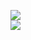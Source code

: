 [![](https://img.shields.io/badge/Made%20With-Github%20Spray-lightgrey.svg?style=for-the-badge&logo=github)](https://github.com/Annihil/github-spray#13353)  
[![](https://i.imgur.com/2DrTn0Z.gif)](https://github.com/Annihil/github-spray)